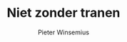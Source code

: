 ---
title: "Niet zonder tranen"
author: "Pieter Winsemius"
isbn: ""
isbn13: "9789035144149"
rating: "4"
publisher: "Prometheus Bert Bakker"
pages: "264"
publishYear: "2016"
read: "2018"
goodreads_id: "29750544"
language: "nl"
---